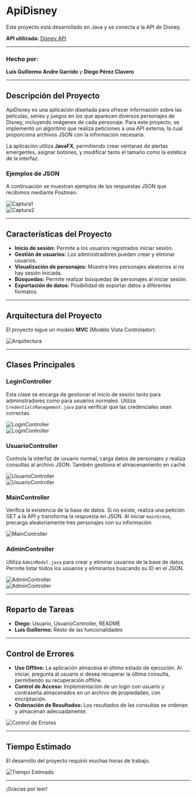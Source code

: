 # ApiDisney

Este proyecto está desarrollado en Java y se conecta a la API de Disney.

**API utilizada:** [Disney API](https://api.disneyapi.dev/character)

---

### Hecho por:
**Luis Guillermo Andre Garrido** y **Diego Pérez Clavero**

---

## Descripción del Proyecto

ApiDisney es una aplicación diseñada para ofrecer información sobre las películas, series y juegos en los que aparecen diversos personajes de Disney, incluyendo imágenes de cada personaje. Para este proyecto, se implementó un algoritmo que realiza peticiones a una API externa, la cual proporciona archivos JSON con la información necesaria.

La aplicación utiliza **JavaFX**, permitiendo crear ventanas de alertas emergentes, asignar botones, y modificar tanto el tamaño como la estética de la interfaz.

### Ejemplos de JSON
A continuación se muestran ejemplos de las respuestas JSON que recibimos mediante Postman:

![Captura1](Captura1.PNG)  
![Captura2](Captura2.PNG)  

---

## Características del Proyecto

- **Inicio de sesión:** Permite a los usuarios registrados iniciar sesión.
- **Gestión de usuarios:** Los administradores pueden crear y eliminar usuarios.
- **Visualización de personajes:** Muestra tres personajes aleatorios si no hay sesión iniciada.
- **Búsquedas:** Permite realizar búsquedas de personajes al iniciar sesión.
- **Exportación de datos:** Posibilidad de exportar datos a diferentes formatos.

---

## Arquitectura del Proyecto

El proyecto sigue un modelo **MVC** (Modelo Vista Controlador):

![Arquitectura](Captura3.PNG)  

---

## Clases Principales

### LoginController
Esta clase se encarga de gestionar el inicio de sesión tanto para administradores como para usuarios normales. Utiliza `CredentialsManagement.java` para verificar que las credenciales sean correctas.

![LoginController](Captura6.png)  
![LoginController](Captura7.png)  

### UsuarioController
Controla la interfaz de usuario normal, carga datos de personajes y realiza consultas al archivo JSON. También gestiona el almacenamiento en caché.

![UsuarioController](Captura4.png)  
![UsuarioController](Captura5.png)  

### MainController
Verifica la existencia de la base de datos. Si no existe, realiza una petición GET a la API y transforma la respuesta en JSON. Al iniciar `mainScene`, precarga aleatoriamente tres personajes con su información.

![MainController](Captura8.png)  

### AdminController
Utiliza `AdminModel.java` para crear y eliminar usuarios de la base de datos. Permite listar todos los usuarios y eliminarlos buscando su ID en el JSON.

![AdminController](Captura9.png)  
![AdminController](Captura10.png)  

---

## Reparto de Tareas

- **Diego:** Usuario, UsuarioController, README
- **Luis Guillermo:** Resto de las funcionalidades

---

## Control de Errores

- **Uso Offline:** La aplicación almacena el último estado de ejecución. Al iniciar, pregunta al usuario si desea recuperar la última consulta, permitiendo su recuperación offline.
- **Control de Acceso:** Implementación de un login con usuario y contraseña almacenados en un archivo de propiedades, con encriptación.
- **Ordenación de Resultados:** Los resultados de las consultas se ordenan y almacenan adecuadamente.

![Control de Errores](Captura11.png)  

---

## Tiempo Estimado

El desarrollo del proyecto requirió muchas horas de trabajo.

![Tiempo Estimado](Captura13.png)  

---

¡Gracias por leer!
